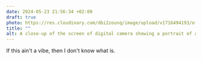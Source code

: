 ```yaml
---
date: 2024-05-23 21:56:34 +02:00
draft: true
photo: https://res.cloudinary.com/dbi2zounq/image/upload/v1716494193/ofn1vadda593bdw5zng6.jpg
title: ""
alt: A close-up of the screen of digital camera showing a portrait of a person in a work setting
---
```

If this ain't a vibe, then I don't know what is. 

